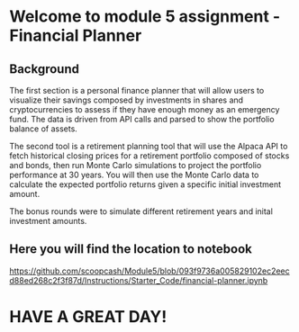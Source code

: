 # Welcome to module 5 assignment - Financial Planner

## Background

The first section is a personal finance planner that will allow users to visualize their savings composed by investments in shares and cryptocurrencies to assess if they have enough money as an emergency fund. The data is driven from API calls and parsed to show the portfolio balance of assets. 

The second tool is a retirement planning tool that will use the Alpaca API to fetch historical closing prices for a retirement portfolio composed of stocks and bonds, then run Monte Carlo simulations to project the portfolio performance at 30 years. You will then use the Monte Carlo data to calculate the expected portfolio returns given a specific initial investment amount.

The bonus rounds were to simulate different retirement years and inital investment amounts. 


## Here you will find the location to notebook
https://github.com/scoopcash/Module5/blob/093f9736a005829102ec2eecd88ed268c2f3f87d/Instructions/Starter_Code/financial-planner.ipynb


# HAVE A GREAT DAY!